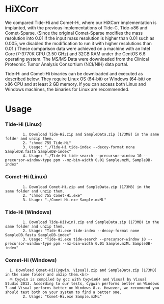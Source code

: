 # HiXCorr
We compared Tide-Hi and Comet-Hi, where our HiXCorr implementation is implanted, with the previous implementations of Tide-C, Tide-x86 and Comet-Sparse. (Since the original Comet-Sparse modifies the mass resolution into 0.01 if the input mass resolution is higher than 0.01 such as 0.005, we disabled the modification to run it with higher resolutions than 0.01.) These comparison data were achieved on a machine with an Intel Core i7-3770K CPU (3.50 GHz) and 32GB RAM under the CentOS 6.6 operating system. The MS/MS Data were downloaded from the Clinical Proteomic Tumor Analysis Consortium (NCI/NIH) data portal.

Tide-Hi and Comet-Hi binaries can be downloaded and executed as described below. They require Linux OS (64-bit) or Windows (64-bit) on x86 CPU and at least 2 GB memory. If you can access both Linux and Windows machines, the binaries for Linux are recommended. 

# Usage
### Tide-Hi (Linux)
			1. Download Tide-Hi.zip and SampleData.zip (173MB) in the same folder and unzip them.
			2. "chmod 755 Tide-Hi"
			3. Usage: "./Tide-Hi tide-index --decoy-format none SampleDB.fasta SampleDB-index"
			4. Usage: "./Tide-Hi tide-search --precursor-window 10 --precursor-window-type ppm --mz-bin-width 0.01 Sample.mzML SampleDB-index"
### Comet-Hi (Linux)
			1. Download Comet-Hi.zip and SampleData.zip (173MB) in the same folder and unzip them.
			2. "chmod 755 Comet-Hi.exe"
			3. Usage: "./Comet-Hi.exe Sample.mzML"
### Tide-Hi (Windows)
			1. Download Tide-Hi(win).zip and SampleData.zip (173MB) in the same folder and unzip them.
			2. Usage: "Tide-Hi.exe tide-index --decoy-format none SampleDB.fasta SampleDB-index"
			3. Usage: "Tide-Hi.exe tide-search --precursor-window 10 --precursor-window-type ppm --mz-bin-width 0.01 Sample.mzML SampleDB-index"
### Comet-Hi (Windows)
      1. Download Comet-Hi(Cygwin, Visual).zip and SampleData.zip (173MB) in the same folder and unzip them.<br>
      ※ Cygwin is compiled by gcc with Cygwin64 and Visual by Visual Studio 2013. According to our tests, Cygwin performs better on Windows 7 and Visual performs better on Windows 8.x. However, we recommend you should test both on your system to find a better one.
			2. Usage: "Comet-Hi.exe Sample.mzML"
